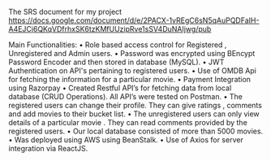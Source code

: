 The SRS document for my project https://docs.google.com/document/d/e/2PACX-1vREgC6sN5qAuPQDFaIH-A4EJCj6QKqVDfrhxSK6tzKMfUUzipRve1sSV4DuNAIjwg/pub

Main Functionalities:
• Role based access control for Registered , Unregistered and Admin users. 
• Password was encrypted using BEncypt Password Encoder and then stored in database (MySQL).
• JWT Authentication on API's pertaining to registered users.
• Use of OMDB Api for fetching the information for a particular movie.
• Payment Integration using Razorpay
• Created Restful API’s for fetching data from local database (CRUD Operations). All API’s were tested on
Postman.
• The registered users can change their profile. They can give ratings , comments and add movies to their bucket
list.
• The unregistered users can only view details of a particular movie . They can read comments provided by the
registered users.
• Our local database consisted of more than 5000 movies.
• Was deployed using AWS using BeanStalk.
• Use of Axios for server integration via ReactJS.
